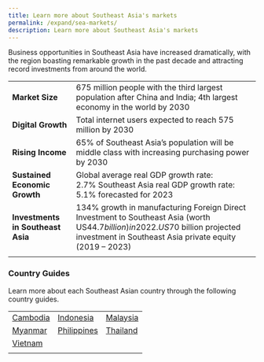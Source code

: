 ```yaml
---
title: Learn more about Southeast Asia's markets
permalink: /expand/sea-markets/
description: Learn more about Southeast Asia's markets
---
```

Business opportunities in Southeast Asia have increased dramatically, with the region boasting remarkable growth in the past decade and attracting record investments from around the world.



|  |  | 
| -------- | -------- | 
|<b>Market Size</b>| 675 million people with the third largest population after China and India; 4th largest economy in the world by 2030 | 
|<b>Digital Growth</b>|Total internet users expected to reach 575 million by 2030 | 
|<b>Rising Income</b>| 65% of Southeast Asia’s population will be middle class with increasing purchasing power by 2030 | 
|<b>Sustained Economic Growth</b>|  Global average real GDP growth rate: 2.7%&nbsp;Southeast Asia real GDP growth rate: 5.1%&nbsp;forecasted for 2023 | 
|<b>Investments in Southeast Asia</b>| 134% growth in manufacturing Foreign Direct Investment to Southeast Asia (worth US$44.7 billion) in 2022. US$70 billion projected investment in Southeast Asia private equity (2019 – 2023)    | 
| | | <br>


<h3>Country Guides</h3>
Learn more about each Southeast Asian country through the following country guides.<br>

|  |  |  |
| -------- | -------- | -------- |
| [Cambodia](https://www.enterprisesg.gov.sg/overseas-markets/asia-pacific/cambodia/market-profile)<br> | [Indonesia](https://www.enterprisesg.gov.sg/overseas-markets/asia-pacific/indonesia/market-profile)<br> | [Malaysia](https://www.enterprisesg.gov.sg/overseas-markets/asia-pacific/malaysia/market-profile)<br>  |
| [Myanmar](https://www.enterprisesg.gov.sg/overseas-markets/asia-pacific/myanmar/market-profile)<br> | [Philippines](https://www.enterprisesg.gov.sg/overseas-markets/asia-pacific/philippines/market-profile)<br> |[Thailand](https://www.enterprisesg.gov.sg/overseas-markets/asia-pacific/thailand/market-profile)<br> |
| [Vietnam](https://www.enterprisesg.gov.sg/overseas-markets/asia-pacific/vietnam/market-profile)<br>  |  |  |
|  |  |  |
